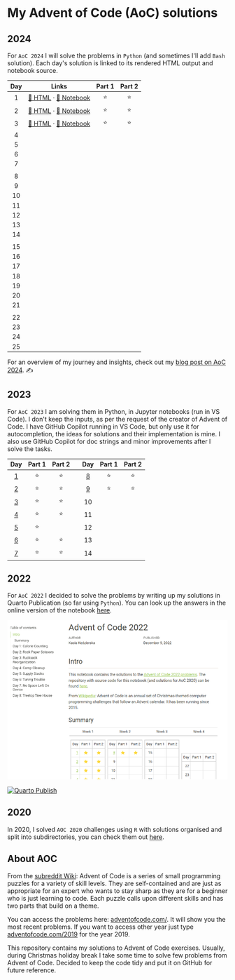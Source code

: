 # My Advent of Code (AoC) solutions

## 2024

For `AoC 2024` I will solve the problems in `Python` (and sometimes I'll add `Bash` solution). Each day's solution is linked to its rendered HTML output and notebook source.

| Day | Links                                                                                     | Part 1 | Part 2 |
|:--:|-------------------------------------------------------------------------------------------|:--:|:--:|
| 1   | [📄 HTML](http://kasia.codes/resources/aoc/2024/Day01) · [📓 Notebook](2024/Day01.ipynb)  | ⭐ | ⭐ |
| 2   | [📄 HTML](http://kasia.codes/resources/aoc/2024/Day02) · [📓 Notebook](2024/Day02.ipynb)  | ⭐ | ⭐ |
| 3   | [📄 HTML](http://kasia.codes/resources/aoc/2024/Day03) · [📓 Notebook](2024/Day03.ipynb)  | ⭐ | ⭐ |
| 4   |   |        |        |
| 5   |   |        |        |
| 6   |   |        |        |
| 7   |   |        |        |
|     |   |        |        |
| 8   |   |        |        |
| 9   |   |        |        |
| 10  |   |        |        |
| 11  |   |        |        |
| 12  |   |        |        |
| 13  |   |        |        |
| 14  |   |        |        |
|     |   |        |        |
| 15  |   |        |        |
| 16  |   |        |        |
| 17  |   |        |        |
| 18  |   |        |        |
| 19  |   |        |        |
| 20  |   |        |        |
| 21  |   |        |        |
|     |   |        |        |
| 22  |   |        |        |
| 23  |   |        |        |
| 24  |   |        |        |
| 25  |   |        |        |

For an overview of my journey and insights, check out my [blog post on AoC 2024](https://kasia.codes/posts/aoc24/). ✍️

## 2023

For `AoC 2023` I am solving them in Python, in Jupyter notebooks (run in VS Code). I don't keep the inputs, as per the request of the creator of Advent of Code. I have GitHub Copilot running in VS Code, but only use it for autocompletion, the ideas for solutions and their implementation is mine. I also use GitHub Copilot for doc strings and minor improvements after I solve the tasks.

| Day | Part 1 | Part 2 |  | Day | Part 1 | Part 2 |  
| :-: | :----: | :----: | :-: | :-: | :----: | :----: |  
| [1](2023/Day01.ipynb) | ⭐ | ⭐ | | [8](2023/Day08.ipynb) | ⭐ | ⭐ |
| [2](2023/Day02.ipynb) | ⭐ | ⭐ | | [9](2023/Day09.ipynb) | ⭐ | ⭐ |
| [3](2023/Day03.ipynb) | ⭐ | ⭐ | | 10 | | |  
| [4](2023/Day04.ipynb) | ⭐ | ⭐ | | 11 | | |  
| [5](2023/Day05.ipynb) | ⭐ |    | | 12 | | |  
| [6](2023/Day06.ipynb) | ⭐ | ⭐ | | 13 | | |  
| [7](2023/Day07.ipynb) | ⭐ | ⭐ | | 14 | | |  

## 2022

For `AoC 2022` I decided to solve the problems by writing up my solutions in Quarto Publication (so far using `Python`). You can look up the answers in the online version of the notebook [here](https://kzkedzierska.quarto.pub/advent-of-code-2022/).

[![Quarto Publication with my solutions, taken on 7/12](quarto_2022.png)](https://kzkedzierska.quarto.pub/advent-of-code-2022/)

[![Quarto Publish](https://github.com/kzkedzierska/aoc/actions/workflows/publish.yml/badge.svg)](https://github.com/kzkedzierska/aoc/actions/workflows/publish.yml)

## 2020

In 2020, I solved `AOC 2020` challenges using `R` with solutions organised and split into subdirectories, you can check them out [here](/2020).

## About AOC

From the [subreddit Wiki](https://www.reddit.com/r/adventofcode/wiki/index): Advent of Code is a series of small programming puzzles for a variety of skill levels. They are self-contained and are just as appropriate for an expert who wants to stay sharp as they are for a beginner who is just learning to code. Each puzzle calls upon different skills and has two parts that build on a theme.

You can access the problems here: [adventofcode.com/](https://adventofcode.com/). It will show you the most recent problems. If you want to access other year just type [adventofcode.com/2019](https://adventofcode.com/2019) for the year 2019.

This repository contains my solutions to Advent of Code exercises. Usually, during Christmas holiday break I take some time to solve few problems from Advent of Code. Decided to keep the code tidy and put it on GitHub for future reference.
